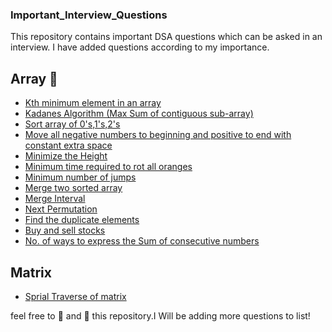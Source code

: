 ### Important_Interview_Questions
This repository contains important DSA questions which can be asked in an interview. I have added questions according to my importance.

## __Array__ 🚀
- [Kth minimum element in an array](https://practice.geeksforgeeks.org/problems/kth-smallest-element5635/1)
- [Kadanes Algorithm (Max Sum of contiguous sub-array)](https://practice.geeksforgeeks.org/problems/kadanes-algorithm-1587115620/1)
- [Sort array of 0's,1's,2's](https://practice.geeksforgeeks.org/problems/sort-an-array-of-0s-1s-and-2s4231/1)
- [Move all negative numbers to beginning and positive to end with constant extra space](https://www.geeksforgeeks.org/move-negative-numbers-beginning-positive-end-constant-extra-space/)
- [Minimize the Height](https://practice.geeksforgeeks.org/problems/minimize-the-heights3351/1)
- [Minimum time required to rot all oranges](https://www.geeksforgeeks.org/minimum-time-required-so-that-all-oranges-become-rotten/)
- [Minimum number of jumps](https://practice.geeksforgeeks.org/problems/minimum-number-of-jumps-1587115620/1)
- [Merge two sorted array](https://practice.geeksforgeeks.org/problems/merge-two-sorted-arrays5135/1)
- [Merge Interval](https://leetcode.com/problems/merge-intervals/)
- [Next Permutation](https://leetcode.com/problems/next-permutation/)
- [Find the duplicate elements](https://leetcode.com/problems/find-the-duplicate-number/)
- [Buy and sell stocks](https://leetcode.com/problems/best-time-to-buy-and-sell-stock/)
- [No. of ways to express the Sum of consecutive numbers](https://www.geeksforgeeks.org/count-ways-express-number-sum-consecutive-numbers/)

## __Matrix__
- [Sprial Traverse of matrix](https://practice.geeksforgeeks.org/problems/spirally-traversing-a-matrix-1587115621/1)




feel free to 🍴 and 🌟 this repository.I Will be adding more questions to list!  
